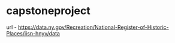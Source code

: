 # capstoneproject



url - https://data.ny.gov/Recreation/National-Register-of-Historic-Places/iisn-hnyv/data
